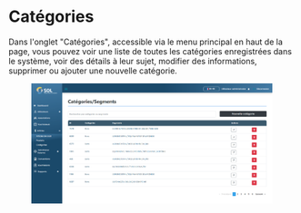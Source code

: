 # Catégories

Dans l'onglet "Catégories", accessible via le menu principal en haut de la page, vous pouvez voir une liste de toutes les catégories enregistrées dans le système, voir des détails à leur sujet, modifier des informations, supprimer ou ajouter une nouvelle catégorie.

<figure><img src="../../../../.gitbook/assets/cat.png" alt=""><figcaption></figcaption></figure>
